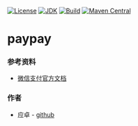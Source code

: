 [![License](http://img.shields.io/badge/License-Apache_2-red.svg?style=flat)](http://www.apache.org/licenses/LICENSE-2.0)
[![JDK](http://img.shields.io/badge/JDK-v8.0-yellow.svg)](http://www.oracle.com/technetwork/java/javase/downloads/index.html)
[![Build](http://img.shields.io/badge/Build-Maven_2-green.svg)](https://maven.apache.org/)
[![Maven Central](https://img.shields.io/maven-central/v/com.github.yingzhuo/paypay.svg?label=Maven%20Central)](https://search.maven.org/search?q=g:%22com.github.yingzhuo%22%20AND%20a:%22paypay%22)

# paypay

### 参考资料

* [微信支付官方文档](https://pay.weixin.qq.com/wiki/doc/api/sl.html)

### 作者

* 应卓 - [github](https://github.com/yingzhuo)
